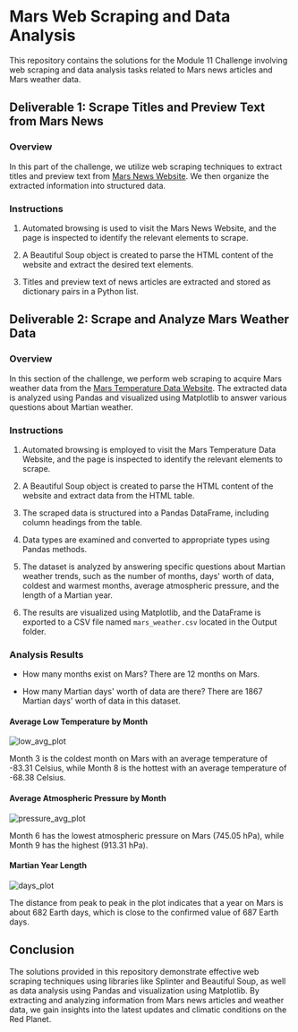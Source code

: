 # Mars Web Scraping and Data Analysis

This repository contains the solutions for the Module 11 Challenge involving web scraping and data analysis tasks related to Mars news articles and Mars weather data.

## Deliverable 1: Scrape Titles and Preview Text from Mars News

### Overview

In this part of the challenge, we utilize web scraping techniques to extract titles and preview text from [Mars News Website](https://static.bc-edx.com/data/web/mars_news/index.html). We then organize the extracted information into structured data.

### Instructions

1. Automated browsing is used to visit the Mars News Website, and the page is inspected to identify the relevant elements to scrape.

2. A Beautiful Soup object is created to parse the HTML content of the website and extract the desired text elements.

3. Titles and preview text of news articles are extracted and stored as dictionary pairs in a Python list.


## Deliverable 2: Scrape and Analyze Mars Weather Data

### Overview

In this section of the challenge, we perform web scraping to acquire Mars weather data from the [Mars Temperature Data Website](https://static.bc-edx.com/data/web/mars_facts/temperature.html). The extracted data is analyzed using Pandas and visualized using Matplotlib to answer various questions about Martian weather.

### Instructions

1. Automated browsing is employed to visit the Mars Temperature Data Website, and the page is inspected to identify the relevant elements to scrape.

2. A Beautiful Soup object is created to parse the HTML content of the website and extract data from the HTML table.

3. The scraped data is structured into a Pandas DataFrame, including column headings from the table.

4. Data types are examined and converted to appropriate types using Pandas methods.

5. The dataset is analyzed by answering specific questions about Martian weather trends, such as the number of months, days' worth of data, coldest and warmest months, average atmospheric pressure, and the length of a Martian year.

6. The results are visualized using Matplotlib, and the DataFrame is exported to a CSV file named `mars_weather.csv` located in the Output folder.

### Analysis Results

- How many months exist on Mars? There are 12 months on Mars.

- How many Martian days' worth of data are there? There are 1867 Martian days' worth of data in this dataset.

#### Average Low Temperature by Month

![low_avg_plot](https://github.com/RahiemBrooks/Web_Scraping-Challenge/assets/135518113/0c04cdad-2504-422e-ba57-03bcebb2f451)


Month 3 is the coldest month on Mars with an average temperature of -83.31 Celsius, while Month 8 is the hottest with an average temperature of -68.38 Celsius.

#### Average Atmospheric Pressure by Month

![pressure_avg_plot](https://github.com/RahiemBrooks/Web_Scraping-Challenge/assets/135518113/7df8dbf2-1057-4fa9-a357-e350584182c9)


Month 6 has the lowest atmospheric pressure on Mars (745.05 hPa), while Month 9 has the highest (913.31 hPa).

#### Martian Year Length

![days_plot](https://github.com/RahiemBrooks/Web_Scraping-Challenge/assets/135518113/8a8d1e7e-07a3-4b5d-80bd-ef41e06f805f)


The distance from peak to peak in the plot indicates that a year on Mars is about 682 Earth days, which is close to the confirmed value of 687 Earth days.

## Conclusion

The solutions provided in this repository demonstrate effective web scraping techniques using libraries like Splinter and Beautiful Soup, as well as data analysis using Pandas and visualization using Matplotlib. By extracting and analyzing information from Mars news articles and weather data, we gain insights into the latest updates and climatic conditions on the Red Planet.

